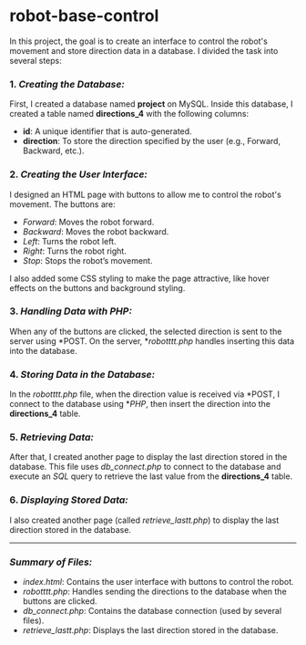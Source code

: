 # robot-base-control
In this project, the goal is to create an interface to control the robot's movement and store direction data in a database. I divided the task into several steps:

### 1. *Creating the Database:*
First, I created a database named **project** on MySQL. Inside this database, I created a table named **directions_4** with the following columns:
- **id**: A unique identifier that is auto-generated.
- **direction**: To store the direction specified by the user (e.g., Forward, Backward, etc.).

### 2. *Creating the User Interface:*
I designed an HTML page with buttons to allow me to control the robot's movement. The buttons are:
- *Forward*: Moves the robot forward.
- *Backward*: Moves the robot backward.
- *Left*: Turns the robot left.
- *Right*: Turns the robot right.
- *Stop*: Stops the robot’s movement.

I also added some CSS styling to make the page attractive, like hover effects on the buttons and background styling.

### 3. *Handling Data with PHP:*
When any of the buttons are clicked, the selected direction is sent to the server using *POST. On the server, **robotttt.php* handles inserting this data into the database.

### 4. *Storing Data in the Database:*
In the *robotttt.php* file, when the direction value is received via *POST, I connect to the database using **PHP*, then insert the direction into the **directions_4** table.

### 5. *Retrieving Data:*
After that, I created another page to display the last direction stored in the database. This file uses *db_connect.php* to connect to the database and execute an *SQL* query to retrieve the last value from the **directions_4** table.

### 6. *Displaying Stored Data:*
I also created another page (called *retrieve_lastt.php*) to display the last direction stored in the database.

---

### *Summary of Files:*
- *index.html*: Contains the user interface with buttons to control the robot.
- *robotttt.php*: Handles sending the directions to the database when the buttons are clicked.
- *db_connect.php*: Contains the database connection (used by several files).
- *retrieve_lastt.php*: Displays the last direction stored in the database.
